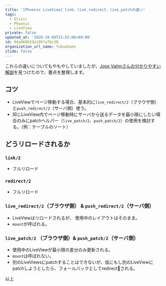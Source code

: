 ```yaml
---
title: '[Phoenix LiveView] link、live_redirect、live_patchの違い'
tags:
  - Elixir
  - Phoenix
  - LiveView
private: false
updated_at: '2020-10-09T21:52:06+09:00'
id: 94a860b53a195fa7bc30
organization_url_name: fukuokaex
slide: false
---
```

これらの違いについてもやもやしていましたが、[Jose Valimさんの分かりやすい解説](https://elixirforum.com/t/concrete-examples-of-when-to-use-live-patch-live-redirect-push-redirect-push-patch/30751/9)を見つけたので、要点を整理します。

## コツ

- LiveViewでページ移動する場合、基本的に`live_redirect/2`（ブラウザ側）と`push_redirect/2`（サーバ側）使う。
- 同じLiveView内でページ移動時にサーバから送るデータを最小限にしたい場合のみにpatchヘルパー（`live_patch/2`、`push_patch/2`）の使用を検討する。（例：テーブルのソート）

## どうリロードされるか

### `link/2`
- フルリロード

### `redirect/2`
- フルリロード

### `live_redirect/2`（ブラウザ側） & `push_redirect/2`（サーバ側）
- LiveViewはリロードされるが、 使用中のレイアウトはそのまま。
- `mount`が呼ばれる。

### `live_patch/2` （ブラウザ側）& `push_patch/2`（サーバ側）
- 使用中のLiveViewが最小限の差分のみ更新される。
- `mount`は呼ばれない。
- 別のLiveViewsにpatchすることはできないが、仮にもし別のLiveViewにpatchしようとしたら、フォールバックとしてredirectされる。

以上
